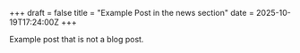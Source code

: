 +++
draft = false
title = "Example Post in the news section"
date = 2025-10-19T17:24:00Z
+++

Example post that is not a blog post.
